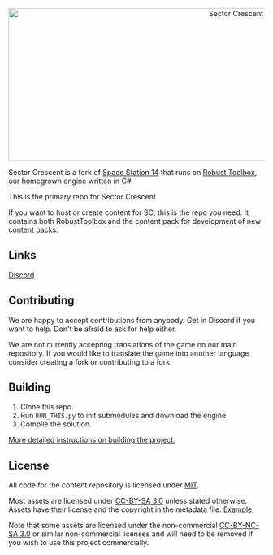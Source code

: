 <p align="center"> <img alt="Sector Crescent" width="880" height="300" src="[https://imgur.com/a/SFMhlr9](https://cdn.discordapp.com/attachments/1194347665492815953/1194348274174414868/logo.png?ex=664d91c2&is=664c4042&hm=862e288a3f458ff81dd2adb8f05bd140dc5e5ea639fb67b68f2b54ff2b28a28a&)" /></p>

Sector Crescent is a fork of [Space Station 14](https://github.com/space-wizards/space-station-14) that runs on [Robust Toolbox](https://github.com/space-wizards/RobustToolbox), our homegrown engine written in C#.

This is the primary repo for Sector Crescent

If you want to host or create content for SC, this is the repo you need. It contains both RobustToolbox and the content pack for development of new content packs.

## Links

[Discord](https://discord.gg/tpuAT7d3zm/)


## Contributing

We are happy to accept contributions from anybody. Get in Discord if you want to help. Don't be afraid to ask for help either.

We are not currently accepting translations of the game on our main repository. If you would like to translate the game into another language consider creating a fork or contributing to a fork.

## Building

1. Clone this repo.
2. Run `RUN_THIS.py` to init submodules and download the engine.
3. Compile the solution.

[More detailed instructions on building the project.](https://docs.spacestation14.com/en/general-development/setup.html)

## License

All code for the content repository is licensed under [MIT](https://github.com/space-wizards/space-station-14/blob/master/LICENSE.TXT).

Most assets are licensed under [CC-BY-SA 3.0](https://creativecommons.org/licenses/by-sa/3.0/) unless stated otherwise. Assets have their license and the copyright in the metadata file. [Example](https://github.com/space-wizards/space-station-14/blob/master/Resources/Textures/Objects/Tools/crowbar.rsi/meta.json).

Note that some assets are licensed under the non-commercial [CC-BY-NC-SA 3.0](https://creativecommons.org/licenses/by-nc-sa/3.0/) or similar non-commercial licenses and will need to be removed if you wish to use this project commercially.
